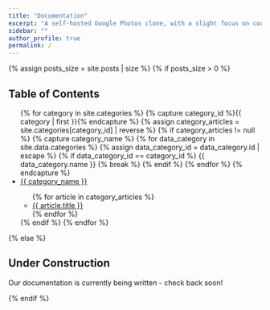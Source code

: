 ```yaml
---
title: "Documentation"
excerpt: "A self-hosted Google Photos clone, with a slight focus on cool graphs."
sidebar: ""
author_profile: true
permalink: /
---
```


{% assign posts_size = site.posts | size %}
{% if posts_size > 0 %}

## Table of Contents

<ul>
	{% for category in site.categories %}
	{% capture category_id %}{{ category | first }}{% endcapture %}
	{% assign category_articles = site.categories[category_id] | reverse %}
	{% if category_articles != null %}
	{% capture category_name %}
	{% for data_category in site.data.categories %}
	{% assign data_category_id = data_category.id | escape %}
	{% if data_category_id == category_id %}
	{{ data_category.name }}
	{% break %}
	{% endif %}
	{% endfor %}
	{% endcapture %}
	<li><a href="/{{ category_id }}">{{ category_name }}</a></li>
	<ul>
	{% for article in category_articles %}
	<li><a href="{{ article.url | relative_url }}">{{ article.title }}</a></li>
	{% endfor %}
	</ul>
	{% endif %}
	{% endfor %}
</ul>

{% else %}

## Under Construction

Our documentation is currently being written - check back soon!

{% endif %}